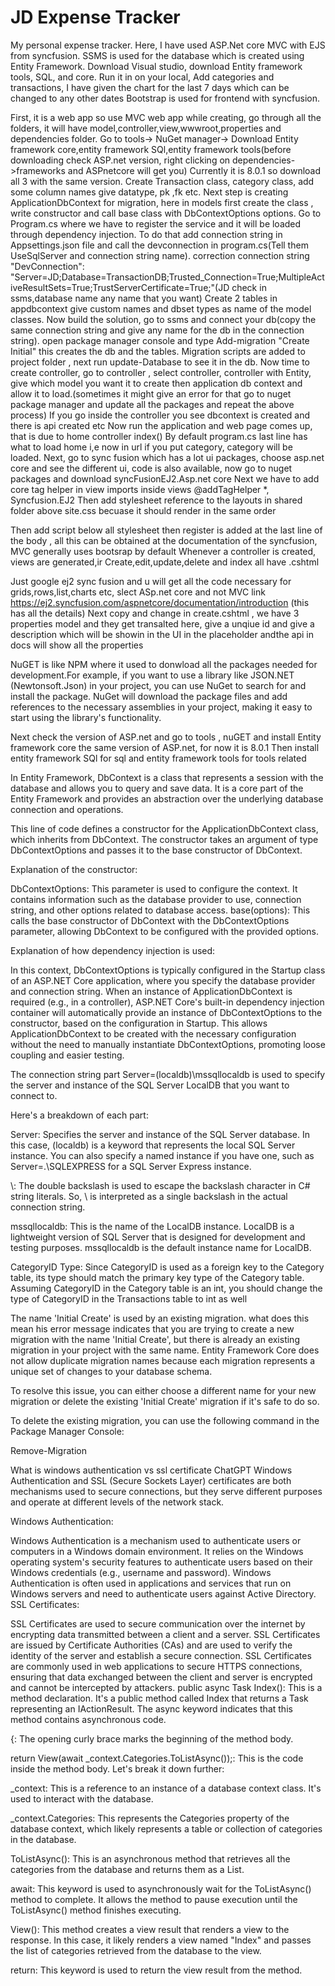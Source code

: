 # JD Expense Tracker

My personal expense tracker. Here, I have used ASP.Net core MVC with EJS from syncfusion. SSMS is used for the database which is created using Entity Framework.
Download Visual studio, download Entity framework tools, SQL,  and core.
Run it in on your local, Add categories and transactions, I have given the chart for the last 7 days which can be changed to any other dates
Bootstrap is used for frontend with syncfusion.





















First, it is a web app so use MVC web app while creating, go through all the folders, it will have model,controller,view,wwwroot,properties and dependencies folder.
Go to tools-> NuGet manager-> Download Entity framework core,entity framework SQl,entity framework tools(before downloading check ASP.net version, right clicking on dependencies->frameworks and ASPnetcore will get you)
Currently it is 8.0.1 so download all 3 with the same version.
Create Transaction class, category class, add some column names give datatype, pk ,fk etc.
Next step is creating ApplicationDbContext for migration, here in models first create the class , write constructor and call base class with DbContextOptions options.
Go to Program.cs where we have to register the service and it will be loaded through dependency injection.
To do that add connection string in Appsettings.json file and call the devconnection in program.cs(Tell them UseSqlServer and connection string name).
correction connection string "DevConnection": "Server=JD;Database=TransactionDB;Trusted_Connection=True;MultipleActiveResultSets=True;TrustServerCertificate=True;"(JD check in ssms,database name any name that you want)
Create 2 tables in appdbcontext give custom names and dbset types as name of the model classes. 
Now build the solution, go to ssms and connect your db(copy the same connection string and give any name for the db in the connection string).
open package manager console and type Add-migration "Create Initial" this creates the db and the tables.
Migration scripts are added to project folder , next run update-Database to see it in the db.
Now time to create controller, go to controller , select controller, controller with Entity, give which model you want it to create then application db context and allow it to load.(sometimes it might give an error for that go to nuget package manager and update all the packages and repeat the above process)
If you go inside the controller you see dbcontext is created and there is api created etc
Now run the application and web page comes up, that is due to home controller index()
By default program.cs last line has what to load home i,e now in url if you put category, category will be loaded.
Next, go to sync fusion which has a lot ui packages, choose asp.net core and see the different ui, code is also available, now go to nuget packages and download syncFusionEJ2.Asp.net core
Next we have to add core tag helper in view imports inside views @addTagHelper *, Syncfusion.EJ2
Then add stylesheet  reference to the layouts in shared folder above site.css becuase it should render in the same order
 <link href="https://cdn.syncfusion.com/ej2/20.1.55/bootstrap5-dark.css" rel="stylesheet" />
 Then add script below all stylesheet   <script src="https://cdn.syncfusion.com/ej2/20.1.55/dist/ej2.min.js"></script>
 then register is added at the last line of the body
, all this can be obtained at the documentation of the syncfusion, MVC generally uses bootsrap by default
Whenever a controller is created, views are generated,ir Create,edit,update,delete and index all have .cshtml

Just google ej2 sync fusion and u will get all the code necessary for grids,rows,list,charts etc, slect ASp.net core and not MVC link https://ej2.syncfusion.com/aspnetcore/documentation/introduction (this has all the details)
Next copy and change in create.cshtml , we have 3 properties model and they get transalted here, give a unqiue id and give a description which will be showin in the UI in the placeholder andthe api in docs will show all the properties

























NuGET is like NPM where it used to donwload all the packages needed for development.For example, if you 
want to use a library like JSON.NET (Newtonsoft.Json) in your project, you can use NuGet to search for 
and install the package. NuGet will download the package files and add references to the necessary 
assemblies in your project, making it easy to start using the library's functionality.

Next check the version of ASP.net and go to tools , nuGET and install Entity framework core the same version of ASP.net, for now it is 8.0.1
Then install entity framework SQl for sql and entity framework tools for tools related


In Entity Framework, DbContext is a class that represents a session with the database and allows you to 
query and save data. It is a core part of the Entity Framework and provides an abstraction over the 
underlying database connection and operations.


This line of code defines a constructor for the ApplicationDbContext class, which inherits from DbContext. The constructor takes an argument of type DbContextOptions and passes it to the base constructor of DbContext.

Explanation of the constructor:

DbContextOptions: This parameter is used to configure the context. It contains information such as the 
database provider to use, connection string, and other options related to database access.
base(options): This calls the base constructor of DbContext with the DbContextOptions parameter,
allowing DbContext to be configured with the provided options.

Explanation of how dependency injection is used:

In this context, DbContextOptions is typically configured in the Startup class of an ASP.NET Core application,
where you specify the database provider and connection string.
When an instance of ApplicationDbContext is required (e.g., in a controller), ASP.NET Core's built-in 
dependency injection container will automatically provide an instance of DbContextOptions to the constructor, based on the configuration in Startup.
This allows ApplicationDbContext to be created with the necessary configuration without the need to 
manually instantiate DbContextOptions, promoting loose coupling and easier testing.

The connection string part Server=(localdb)\\mssqllocaldb is used to specify the server and instance of the SQL Server LocalDB that you want to connect to.

Here's a breakdown of each part:

Server: Specifies the server and instance of the SQL Server database. In this case, (localdb) is a keyword that represents the local SQL Server instance. You can also specify a named instance if you have one, such as Server=.\SQLEXPRESS for a SQL Server Express instance.

\\: The double backslash is used to escape the backslash character in C# string literals. So, \\ is interpreted as a single backslash in the actual connection string.

mssqllocaldb: This is the name of the LocalDB instance. LocalDB is a lightweight version of SQL Server that is designed for development and testing purposes. mssqllocaldb is the default instance name for LocalDB.

CategoryID Type: Since CategoryID is used as a foreign key to the Category table, its type should match the primary key type of the Category table. Assuming CategoryID in the Category table is an int, you should change the type of CategoryID in the Transactions table to int as well

The name 'Initial Create' is used by an existing migration. what does this mean
his error message indicates that you are trying to create a new migration with the name 'Initial Create', but there is already an existing migration in your project with the same name. Entity Framework Core does not allow duplicate migration names because each migration represents a unique set of changes to your database schema.

To resolve this issue, you can either choose a different name for your new migration or delete the existing 'Initial Create' migration if it's safe to do so.

To delete the existing migration, you can use the following command in the Package Manager Console:

Remove-Migration

What is windows authentication vs ssl certificate
ChatGPT
Windows Authentication and SSL (Secure Sockets Layer) certificates are both mechanisms used to secure connections, but they serve different purposes and operate at different levels of the network stack.

Windows Authentication:

Windows Authentication is a mechanism used to authenticate users or computers in a Windows domain environment.
It relies on the Windows operating system's security features to authenticate users based on their Windows credentials (e.g., username and password).
Windows Authentication is often used in applications and services that run on Windows servers and need to authenticate users against Active Directory.
SSL Certificates:

SSL Certificates are used to secure communication over the internet by encrypting data transmitted between a client and a server.
SSL Certificates are issued by Certificate Authorities (CAs) and are used to verify the identity of the server and establish a secure connection.
SSL Certificates are commonly used in web applications to secure HTTPS connections, ensuring that data exchanged between the client and server is encrypted and cannot be intercepted by attackers.
public async Task<IActionResult> Index(): This is a method declaration. It's a public method called Index that returns a Task representing an IActionResult. The async keyword indicates that this method contains asynchronous code.

{: The opening curly brace marks the beginning of the method body.

return View(await _context.Categories.ToListAsync());: This is the code inside the method body. Let's break it down further:

_context: This is a reference to an instance of a database context class. It's used to interact with the database.

_context.Categories: This represents the Categories property of the database context, which likely represents a table or collection of categories in the database.

ToListAsync(): This is an asynchronous method that retrieves all the categories from the database and returns them as a List.

await: This keyword is used to asynchronously wait for the ToListAsync() method to complete. It allows the method to pause execution until the ToListAsync() method finishes executing.

View(): This method creates a view result that renders a view to the response. In this case, it likely renders a view named "Index" and passes the list of categories retrieved from the database to the view.

return: This keyword is used to return the view result from the method.
